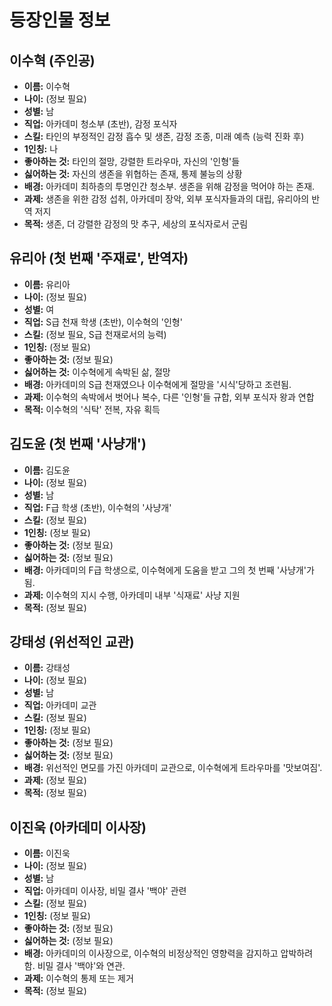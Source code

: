 # 등장인물 정보

## 이수혁 (주인공)
*   **이름:** 이수혁
*   **나이:** (정보 필요)
*   **성별:** 남
*   **직업:** 아카데미 청소부 (초반), 감정 포식자
*   **스킬:** 타인의 부정적인 감정 흡수 및 생존, 감정 조종, 미래 예측 (능력 진화 후)
*   **1인칭:** 나
*   **좋아하는 것:** 타인의 절망, 강렬한 트라우마, 자신의 '인형'들
*   **싫어하는 것:** 자신의 생존을 위협하는 존재, 통제 불능의 상황
*   **배경:** 아카데미 최하층의 투명인간 청소부. 생존을 위해 감정을 먹어야 하는 존재.
*   **과제:** 생존을 위한 감정 섭취, 아카데미 장악, 외부 포식자들과의 대립, 유리아의 반역 저지
*   **목적:** 생존, 더 강렬한 감정의 맛 추구, 세상의 포식자로서 군림

## 유리아 (첫 번째 '주재료', 반역자)
*   **이름:** 유리아
*   **나이:** (정보 필요)
*   **성별:** 여
*   **직업:** S급 천재 학생 (초반), 이수혁의 '인형'
*   **스킬:** (정보 필요, S급 천재로서의 능력)
*   **1인칭:** (정보 필요)
*   **좋아하는 것:** (정보 필요)
*   **싫어하는 것:** 이수혁에게 속박된 삶, 절망
*   **배경:** 아카데미의 S급 천재였으나 이수혁에게 절망을 '시식'당하고 조련됨.
*   **과제:** 이수혁의 속박에서 벗어나 복수, 다른 '인형'들 규합, 외부 포식자 왕과 연합
*   **목적:** 이수혁의 '식탁' 전복, 자유 획득

## 김도윤 (첫 번째 '사냥개')
*   **이름:** 김도윤
*   **나이:** (정보 필요)
*   **성별:** 남
*   **직업:** F급 학생 (초반), 이수혁의 '사냥개'
*   **스킬:** (정보 필요)
*   **1인칭:** (정보 필요)
*   **좋아하는 것:** (정보 필요)
*   **싫어하는 것:** (정보 필요)
*   **배경:** 아카데미의 F급 학생으로, 이수혁에게 도움을 받고 그의 첫 번째 '사냥개'가 됨.
*   **과제:** 이수혁의 지시 수행, 아카데미 내부 '식재료' 사냥 지원
*   **목적:** (정보 필요)

## 강태성 (위선적인 교관)
*   **이름:** 강태성
*   **나이:** (정보 필요)
*   **성별:** 남
*   **직업:** 아카데미 교관
*   **스킬:** (정보 필요)
*   **1인칭:** (정보 필요)
*   **좋아하는 것:** (정보 필요)
*   **싫어하는 것:** (정보 필요)
*   **배경:** 위선적인 면모를 가진 아카데미 교관으로, 이수혁에게 트라우마를 '맛보여짐'.
*   **과제:** (정보 필요)
*   **목적:** (정보 필요)

## 이진욱 (아카데미 이사장)
*   **이름:** 이진욱
*   **나이:** (정보 필요)
*   **성별:** 남
*   **직업:** 아카데미 이사장, 비밀 결사 '백야' 관련
*   **스킬:** (정보 필요)
*   **1인칭:** (정보 필요)
*   **좋아하는 것:** (정보 필요)
*   **싫어하는 것:** (정보 필요)
*   **배경:** 아카데미의 이사장으로, 이수혁의 비정상적인 영향력을 감지하고 압박하려 함. 비밀 결사 '백야'와 연관.
*   **과제:** 이수혁의 통제 또는 제거
*   **목적:** (정보 필요)